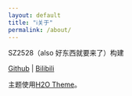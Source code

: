 ```yaml
---
layout: default
title: "ℹ️关于"
permalink: /about/
---
```


SZ2528（also 好东西就要来了）构建

[Github](https://github.com/SZ2528) | [Bilibili](https://space.bilibili.com/1283447381)

主题使用[H2O Theme](https://github.com/kaeyleo/jekyll-theme-H2O)。